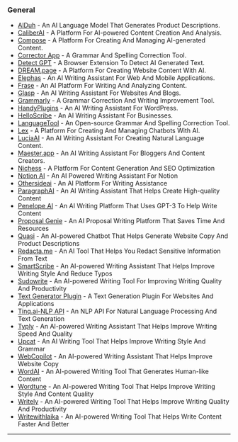 ### General

* [AlDuh](https://aiduh.com/) - An AI Language Model That Generates Product Descriptions.
* [CaliberAI](https://caliberai.net/) - A Platform For AI-powered Content Creation And Analysis.
* [Compose](https://www.compose.ai/) - A Platform For Creating And Managing AI-generated Content.
* [Corrector App](https://corrector.app/) - A Grammar And Spelling Correction Tool.
* [Detect GPT](https://chrome.google.com/webstore/detail/detect-gpt/oadkgbgppkhoaaoepjbcnjejmkknaobg/related) - A Browser Extension To Detect AI Generated Text.
* [DREAM.page](https://dream.page/) - A Platform For Creating Website Content With AI.
* [Elephas](https://elephas.app/) - An AI Writing Assistant For Web And Mobile Applications.
* [Frase](https://www.frase.io/tools) - An AI Platform For Writing And Analyzing Content.
* [Glasp](https://glasp.co/ai-writing) - An AI Writing Assistant For Websites And Blogs.
* [Grammarly](https://app.grammarly.com/) - A Grammar Correction And Writing Improvement Tool.
* [HandyPlugins](https://handyplugins.co/handywriter/) - An AI Writing Assistant For WordPress.
* [HelloScribe](https://helloscribe.ai/) - An AI Writing Assistant For Businesses.
* [LanguageTool](https://languagetool.org/) - An Open-source Grammar And Spelling Correction Tool.
* [Lex](https://lex.page/) - A Platform For Creating And Managing Chatbots With AI.
* [LuciaAI](https://luciaai.com/) - An AI Writing Assistant For Creating Natural Language Content.
* [Maester.app](https://maester.app/) - An AI Writing Assistant For Bloggers And Content Creators.
* [Nichess](https://nichesss.com/) - A Platform For Content Generation And SEO Optimization
* [Notion AI](https://affiliate.notion.so/futurepedia) - An AI Powered Writing Assistant For Notion
* [Othersideai](https://www.othersideai.com/) - An AI Platform For Writing Assistance
* [ParagraphAI](https://paragraphai.com/) - An AI Writing Assistant That Helps Create High-quality Content
* [Penelope AI](https://penelope-ai.vercel.app/) - An AI Writing Platform That Uses GPT-3 To Help Write Content
* [Proposal Genie](https://www.proposalgenie.ai/) - An AI Proposal Writing Platform That Saves Time And Resources
* [Quasi](https://quasi.market/) - An AI-powered Chatbot That Helps Generate Website Copy And Product Descriptions
* [Redacta.me](https://www.redacta.me/) - An AI Tool That Helps You Redact Sensitive Information From Text
* [SmartScribe](https://www.smartscribe.app/) - An AI-powered Writing Assistant That Helps Improve Writing Style And Reduce Typos
* [Sudowrite](https://www.sudowrite.com/) - An AI-powered Writing Tool For Improving Writing Quality And Productivity
* [Text Generator Plugin](https://text-gen.com/) - A Text Generation Plugin For Websites And Applications
* [Tinq.ai-NLP API](https://tinq.ai/) - An NLP API For Natural Language Processing And Text Generation
* [Typly](https://typly.app/) - An AI-powered Writing Assistant That Helps Improve Writing Speed And Quality
* [Upcat](https://upcat.app/) - An AI Writing Tool That Helps Improve Writing Style And Grammar
* [WebCopilot](https://www.webcopilot.co/) - An AI-powered Writing Assistant That Helps Improve Website Copy
* [WordAI](https://wordai.com/) - An AI-powered Writing Tool That Generates Human-like Content
* [Wordtune](https://www.wordtune.com/) - An AI-powered Writing Tool That Helps Improve Writing Style And Content Quality
* [Writely](https://www.writelyai.com/) - An AI-powered Writing Tool That Helps Improve Writing Quality And Productivity
* [Writewithlaika](https://www.writewithlaika.com/) - An AI-powered Writing Tool That Helps Write Content Faster And Better

***